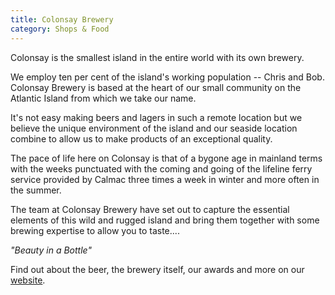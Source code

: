 ```yaml
---
title: Colonsay Brewery
category: Shops & Food
---
```


Colonsay is the smallest island in the entire world with its own brewery.

We employ ten per cent of the island's working population -- Chris and Bob. Colonsay Brewery is based at the heart of our small community on the Atlantic Island from which we take our name.

It's not easy making beers and lagers in such a remote location but we believe the unique environment of the island and our seaside location combine to allow us to make products of an exceptional quality.

The pace of life here on Colonsay is that of a bygone age in mainland terms with the weeks punctuated with the coming and going of the lifeline ferry service provided by Calmac three times a week in winter and more often in the summer.

The team at Colonsay Brewery have set out to capture the essential elements of this wild and rugged island and bring them together with some brewing expertise to allow you to taste....

*"Beauty in a Bottle"*
    
Find out about the beer, the brewery itself, our awards and more on our [website](http://www.colonsaybrewery.co.uk/).